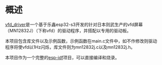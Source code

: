 # 概述
[vfd_driver](https://github.com/Pickaxe-Hit/vfd_driver)是一个基于乐鑫esp32-s3开发的针对日本则武生产的vfd屏幕（MN12832J）（下称vfd）的驱动程序，并搭配以专用的驱动板。  

本项目包含库文件以及示例函数，示例函数在main.c文件中，如不作修改则驱动程序将使vfd以1Hz闪烁，库文件则为mn12832j.c以及mn12832j.h。  

本项目作为一个完整的[esp-idf](https://github.com/espressif/esp-idf)项目，可以直接编译和烧录。